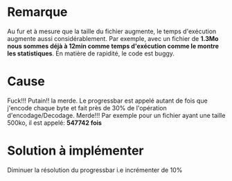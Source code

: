 # Remarque
Au fur et à mesure que la taille du fichier augmente, le temps d'exécution
augmente aussi considérablement. Par exemple, avec un fichier de **1.3Mo nous sommes déjà à 12min comme temps d'exécution comme 
le montre les statistiques**. En matière de rapidité, le code est buggy.

# Cause
Fuck!!! Putain!! la merde. Le progressbar est appelé autant de fois que j'encode chaque byte et fait près de 30% de l'opération d'encodage/Decodage. 
Merde!!! Par exemple pour un fichier ayant une taille 500ko, il est appelé:
**547742 fois**

# Solution à implémenter
Diminuer la résolution du progressbar i.e incrémenter de 10%